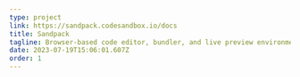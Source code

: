 ```yaml
---
type: project
link: https://sandpack.codesandbox.io/docs
title: Sandpack
tagline: Browser-based code editor, bundler, and live preview environment.
date: 2023-07-19T15:06:01.607Z
order: 1
---
```

